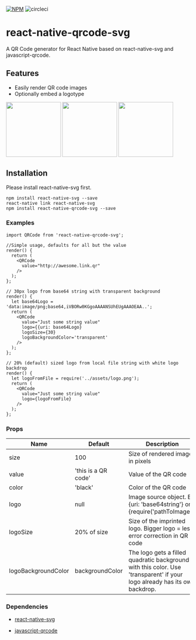 [![NPM](https://nodei.co/npm/react-native-qrcode-svg.png)](https://npmjs.org/package/react-native-qrcode-svg)
![circleci](https://circleci.com/gh/awesomejerry/react-native-qrcode-svg.svg?style=shield&circle-token=185bdd4fed561139178638f5b9f9c48ddefc9288)

# react-native-qrcode-svg

A QR Code generator for React Native based on react-native-svg and javascript-qrcode.

## Features

* Easily render QR code images
* Optionally embed a logotype

<img src="./screenshots/android.png" width="150">
<img src="./screenshots/ios.png" width="150">
<img src="./screenshots/logo.png" width="150">

## Installation

Please install react-native-svg first.
```
npm install react-native-svg --save
react-native link react-native-svg
npm install react-native-qrcode-svg --save
```

### Examples

```
import QRCode from 'react-native-qrcode-svg';

//Simple usage, defaults for all but the value
render() {
  return (
    <QRCode
      value="http://awesome.link.qr"
    />
  );
};

```

```
// 30px logo from base64 string with transparent background
render() {
  let base64Logo = 'data:image/png;base64,iVBORw0KGgoAAAANSUhEUgAAAOEAA..';
  return (
    <QRCode
      value="Just some string value"
      logo={{uri: base64Logo}
      logoSize={30}
      logoBackgroundColor='transparent'
    />
  );
};

```

```
// 20% (default) sized logo from local file string with white logo backdrop
render() {
  let logoFromFile = require('../assets/logo.png');
  return (
    <QRCode
      value="Just some string value"
      logo={logoFromFile}
    />
  );
};

```


### Props

Name            | Default    | Description
----------------|------------|--------------
size            | 100        | Size of rendered image in pixels
value           | 'this is a QR code' | Value of the QR code
color           | 'black'        | Color of the QR code
logo | null        | Image source object. Ex. {uri: 'base64string'} or {require('pathToImage')}
logoSize | 20% of size | Size of the imprinted logo. Bigger logo = less error correction in QR code
logoBackgroundColor | backgroundColor        | The logo gets a filled quadratic background with this color. Use 'transparent' if your logo already has its own backdrop.


### Dependencies

* [react-native-svg](https://github.com/magicismight/react-native-svg)

* [javascript-qrcode](https://github.com/siciarek/javascript-qrcode)
